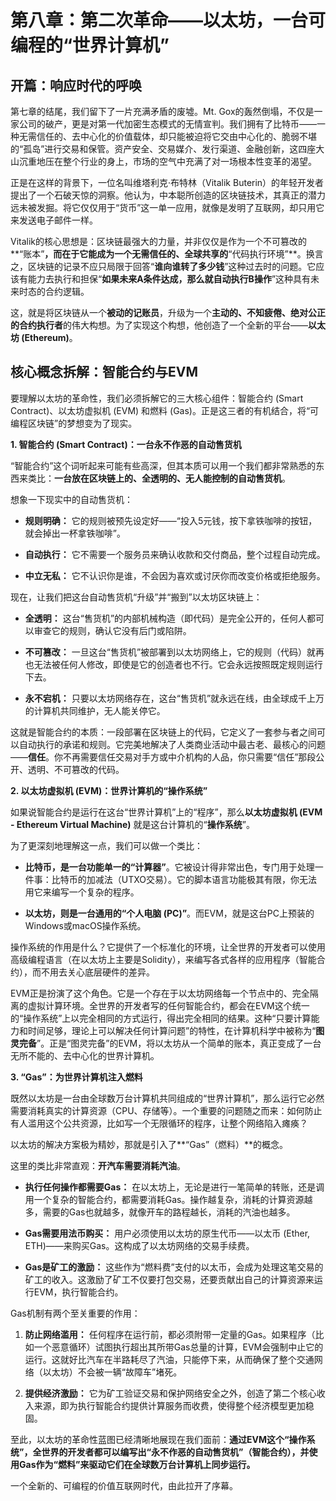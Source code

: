 # **第八章：第二次革命——以太坊，一台可编程的“世界计算机”**



## **开篇：响应时代的呼唤**



第七章的结尾，我们留下了一片充满矛盾的废墟。Mt. Gox的轰然倒塌，不仅是一家公司的破产，更是对第一代加密生态模式的无情宣判。我们拥有了比特币——一种无需信任的、去中心化的价值载体，却只能被迫将它交由中心化的、脆弱不堪的“孤岛”进行交易和保管。资产安全、交易媒介、发行渠道、金融创新，这四座大山沉重地压在整个行业的身上，市场的空气中充满了对一场根本性变革的渴望。



正是在这样的背景下，一位名叫维塔利克·布特林（Vitalik Buterin）的年轻开发者提出了一个石破天惊的洞察。他认为，中本聪所创造的区块链技术，其真正的潜力远未被发掘。将它仅仅用于“货币”这一单一应用，就像是发明了互联网，却只用它来发送电子邮件一样。



Vitalik的核心思想是：区块链最强大的力量，并非仅仅是作为一个不可篡改的**“账本”**，而在于它能成为一个无需信任的、全球共享的**“代码执行环境”**。换言之，区块链的记录不应只局限于回答“**谁向谁转了多少钱**”这种过去时的问题。它应该有能力去执行和担保“**如果未来A条件达成，那么就自动执行B操作**”这种具有未来时态的合约逻辑。



这，就是将区块链从一个**被动的记账员**，升级为一个**主动的、不知疲倦、绝对公正的合约执行者**的伟大构想。为了实现这个构想，他创造了一个全新的平台——**以太坊 (Ethereum)**。



## **核心概念拆解：智能合约与EVM**



要理解以太坊的革命性，我们必须拆解它的三大核心组件：智能合约 (Smart Contract)、以太坊虚拟机 (EVM) 和燃料 (Gas)。正是这三者的有机结合，将“可编程区块链”的梦想变为了现实。



**1. 智能合约 (Smart Contract)：一台永不作恶的自动售货机**



“智能合约”这个词听起来可能有些高深，但其本质可以用一个我们都非常熟悉的东西来类比：**一台放在区块链上的、全透明的、无人能控制的自动售货机**。



想象一下现实中的自动售货机：

*   **规则明确：** 它的规则被预先设定好——“投入5元钱，按下拿铁咖啡的按钮，就会掉出一杯拿铁咖啡”。

*   **自动执行：** 它不需要一个服务员来确认收款和交付商品，整个过程自动完成。

*   **中立无私：** 它不认识你是谁，不会因为喜欢或讨厌你而改变价格或拒绝服务。



现在，让我们把这台自动售货机“升级”并“搬到”以太坊区块链上：

*   **全透明：** 这台“售货机”的内部机械构造（即代码）是完全公开的，任何人都可以审查它的规则，确认它没有后门或陷阱。

*   **不可篡改：** 一旦这台“售货机”被部署到以太坊网络上，它的规则（代码）就再也无法被任何人修改，即使是它的创造者也不行。它会永远按照既定规则运行下去。

*   **永不宕机：** 只要以太坊网络存在，这台“售货机”就永远在线，由全球成千上万的计算机共同维护，无人能关停它。



这就是智能合约的本质：一段部署在区块链上的代码，它定义了一套参与者之间可以自动执行的承诺和规则。它完美地解决了人类商业活动中最古老、最核心的问题——**信任**。你不再需要信任交易对手方或中介机构的人品，你只需要“信任”那段公开、透明、不可篡改的代码。



**2. 以太坊虚拟机 (EVM)：世界计算机的“操作系统”**



如果说智能合约是运行在这台“世界计算机”上的“程序”，那么**以太坊虚拟机 (EVM - Ethereum Virtual Machine)** 就是这台计算机的“**操作系统**”。



为了更深刻地理解这一点，我们可以做一个类比：

*   **比特币，是一台功能单一的“计算器”**。它被设计得非常出色，专门用于处理一件事：比特币的加减法（UTXO交易）。它的脚本语言功能极其有限，你无法用它来编写一个复杂的程序。

*   **以太坊，则是一台通用的“个人电脑 (PC)”**。而EVM，就是这台PC上预装的Windows或macOS操作系统。



操作系统的作用是什么？它提供了一个标准化的环境，让全世界的开发者可以使用高级编程语言（在以太坊上主要是Solidity），来编写各式各样的应用程序（智能合约），而不用去关心底层硬件的差异。



EVM正是扮演了这个角色。它是一个存在于以太坊网络每一个节点中的、完全隔离的虚拟计算环境。全世界的开发者写的任何智能合约，都会在EVM这个统一的“操作系统”上以完全相同的方式运行，得出完全相同的结果。这种“只要计算能力和时间足够，理论上可以解决任何计算问题”的特性，在计算机科学中被称为“**图灵完备**”。正是“图灵完备”的EVM，将以太坊从一个简单的账本，真正变成了一台无所不能的、去中心化的世界计算机。



**3. “Gas”：为世界计算机注入燃料**



既然以太坊是一台由全球数万台计算机共同组成的“世界计算机”，那么运行它必然需要消耗真实的计算资源（CPU、存储等）。一个重要的问题随之而来：如何防止有人滥用这个公共资源，比如写一个无限循环的程序，让整个网络陷入瘫痪？



以太坊的解决方案极为精妙，那就是引入了**“Gas”（燃料）**的概念。



这里的类比非常直观：**开汽车需要消耗汽油**。

*   **执行任何操作都需要Gas：** 在以太坊上，无论是进行一笔简单的转账，还是调用一个复杂的智能合约，都需要消耗Gas。操作越复杂，消耗的计算资源越多，需要的Gas也就越多，就像开车的路程越长，消耗的汽油也越多。

*   **Gas需要用法币购买：** 用户必须使用以太坊的原生代币——以太币 (Ether, ETH)——来购买Gas。这构成了以太坊网络的交易手续费。

*   **Gas是矿工的激励：** 这些作为“燃料费”支付的以太币，会成为处理这笔交易的矿工的收入。这激励了矿工不仅要打包交易，还要贡献出自己的计算资源来运行EVM，执行智能合约。



Gas机制有两个至关重要的作用：

1.  **防止网络滥用：** 任何程序在运行前，都必须附带一定量的Gas。如果程序（比如一个恶意循环）试图执行超出其所带Gas总量的计算，EVM会强制中止它的运行。这就好比汽车在半路耗尽了汽油，只能停下来，从而确保了整个交通网络（以太坊）不会被一辆“故障车”堵死。

2.  **提供经济激励：** 它为矿工验证交易和保护网络安全之外，创造了第二个核心收入来源，即为执行智能合约提供计算服务而收费，使得整个经济模型更加稳固。



至此，以太坊的革命性蓝图已经清晰地展现在我们面前：**通过EVM这个“操作系统”，全世界的开发者都可以编写出“永不作恶的自动售货机”（智能合约），并使用Gas作为“燃料”来驱动它们在全球数万台计算机上同步运行。**



一个全新的、可编程的价值互联网时代，由此拉开了序幕。